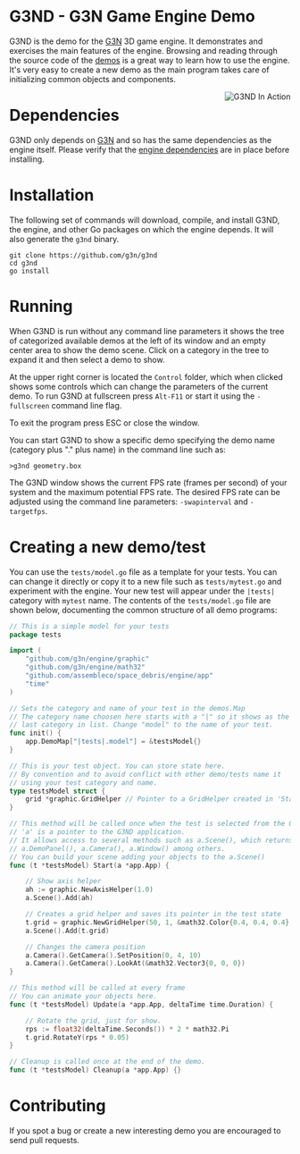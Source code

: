 # G3ND - G3N Game Engine Demo

G3ND is the demo for the [G3N](https://github.com/g3n/engine) 3D game engine.
It demonstrates and exercises the main features of the engine. Browsing and reading through the source code of the [demos](https://github.com/assembleco/space_debris/engine/tree/master/demos) is a great way to learn how to use the engine.
It's very easy to create a new demo as the main program takes care of initializing common objects and components.

<p align="center">
  <img style="float: right;" src="https://raw.githubusercontent.com/assembleco/space_debris/engine/master/data/images/g3nd_screenshots.png" alt="G3ND In Action"/>
</p>

# Dependencies

G3ND only depends on [G3N](https://github.com/g3n/engine) and so has the same dependencies as the engine itself.
Please verify that the [engine dependencies](https://github.com/g3n/engine#dependencies) are in place before installing.

# Installation

The following set of commands will download, compile, and install G3ND, the engine, and other Go packages on which the engine depends.
It will also generate the `g3nd` binary.

```
git clone https://github.com/g3n/g3nd
cd g3nd
go install
```

# Running

When G3ND is run without any command line parameters it shows the tree of
categorized available demos at the left of its window and an empty center area
to show the demo scene.
Click on a category in the tree to expand it and then select a demo to show.

At the upper right corner is located the `Control` folder, which when clicked
shows some controls which can change the parameters of the current demo.
To run G3ND at fullscreen press `Alt-F11` or start it using the `-fullscreen` command line flag.

To exit the program press ESC or close the window.

You can start G3ND to show a specific demo specifying the demo name (category plus "." plus name) in the command
line such as:

`>g3nd geometry.box`

The G3ND window shows the current FPS rate (frames per second) of your system and the maximum potential FPS rate.
The desired FPS rate can be adjusted using the command line parameters: `-swapinterval` and `-targetfps`.

# Creating a new demo/test

You can use the `tests/model.go` file as a template
for your tests. You can can change it directly or copy it to a
new file such as `tests/mytest.go` and
experiment with the engine. Your new test will appear under the
`|tests|` category with `mytest` name. The contents of the `tests/model.go`
file are shown below, documenting the common structure of all
demo programs:

```Go
// This is a simple model for your tests
package tests

import (
	"github.com/g3n/engine/graphic"
	"github.com/g3n/engine/math32"
	"github.com/assembleco/space_debris/engine/app"
	"time"
)

// Sets the category and name of your test in the demos.Map
// The category name choosen here starts with a "|" so it shows as the
// last category in list. Change "model" to the name of your test.
func init() {
	app.DemoMap["|tests|.model"] = &testsModel{}
}

// This is your test object. You can store state here.
// By convention and to avoid conflict with other demo/tests name it
// using your test category and name.
type testsModel struct {
	grid *graphic.GridHelper // Pointer to a GridHelper created in 'Start'
}

// This method will be called once when the test is selected from the G3ND list.
// 'a' is a pointer to the G3ND application.
// It allows access to several methods such as a.Scene(), which returns the current scene,
// a.DemoPanel(), a.Camera(), a.Window() among others.
// You can build your scene adding your objects to the a.Scene()
func (t *testsModel) Start(a *app.App) {

	// Show axis helper
	ah := graphic.NewAxisHelper(1.0)
	a.Scene().Add(ah)

	// Creates a grid helper and saves its pointer in the test state
	t.grid = graphic.NewGridHelper(50, 1, &math32.Color{0.4, 0.4, 0.4})
	a.Scene().Add(t.grid)

	// Changes the camera position
	a.Camera().GetCamera().SetPosition(0, 4, 10)
	a.Camera().GetCamera().LookAt(&math32.Vector3{0, 0, 0})
}

// This method will be called at every frame
// You can animate your objects here.
func (t *testsModel) Update(a *app.App, deltaTime time.Duration) {

	// Rotate the grid, just for show.
	rps := float32(deltaTime.Seconds()) * 2 * math32.Pi
	t.grid.RotateY(rps * 0.05)
}

// Cleanup is called once at the end of the demo.
func (t *testsModel) Cleanup(a *app.App) {}
```

# Contributing

If you spot a bug or create a new interesting demo you are encouraged to
send pull requests.
